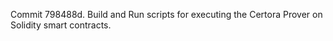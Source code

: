 Commit 798488d.                    Build and Run scripts for executing the Certora Prover on Solidity smart contracts.